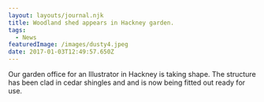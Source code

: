 ```yaml
---
layout: layouts/journal.njk
title: Woodland shed appears in Hackney garden.
tags:
  - News
featuredImage: /images/dusty4.jpeg
date: 2017-01-03T12:49:57.650Z
---
```

Our garden office for an Illustrator in Hackney is taking shape. The structure has been clad in cedar shingles and and is now being fitted out ready for use.